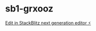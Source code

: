 # sb1-grxooz

[Edit in StackBlitz next generation editor ⚡️](https://stackblitz.com/~/github.com/Adribusted/sb1-grxooz)